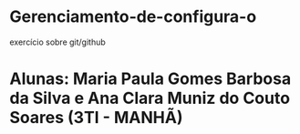 # Gerenciamento-de-configura-o
exercício sobre git/github

# Alunas: Maria Paula Gomes Barbosa da Silva e Ana Clara Muniz do Couto Soares (3TI - MANHÃ)
